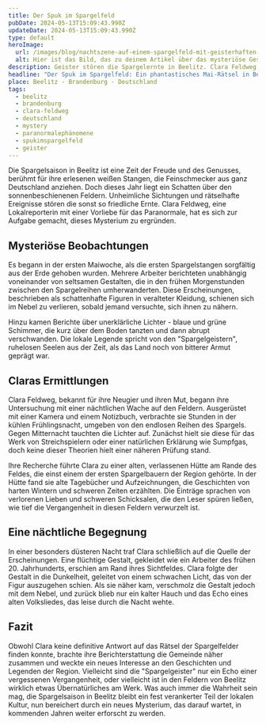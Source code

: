 ```yaml
---
title: Der Spuk im Spargelfeld
pubDate: 2024-05-13T15:09:43.990Z
updateDate: 2024-05-13T15:09:43.990Z
type: default
heroImage:
  url: /images/blog/nachtszene-auf-einem-spargelfeld-mit-geisterhaften-erscheinungen-und-unerklaerlichen-lichtern.webp
  alt: Hier ist das Bild, das zu deinem Artikel über das mysteriöse Geschehen in den Spargelfeldern von Beelitz passt. Es zeigt die nächtliche Szene mit den geisterhaften Erscheinungen und den unerklärlichen Lichtern, genau wie beschrieben.
description: Geister stören die Spargelernte in Beelitz. Clara Feldweg vor Ort. Kann sie das Rätsel der Spargelfelder lösen, bevor die Geister wieder verschwinden?
headline: "Der Spuk im Spargelfeld: Ein phantastisches Mai-Rätsel in Beelitz"
place: Beelitz - Brandenburg - Deutschland
tags:
  - beelitz
  - brandenburg
  - clara-feldweg
  - deutschland
  - mystery
  - paranormalephänomene
  - spukimspargelfeld
  - geister
---
```


Die Spargelsaison in Beelitz ist eine Zeit der Freude und des Genusses, berühmt für ihre erlesenen weißen Stangen, die Feinschmecker aus ganz Deutschland anziehen. Doch dieses Jahr liegt ein Schatten über den sonnenbeschienenen Feldern. Unheimliche Sichtungen und rätselhafte Ereignisse stören die sonst so friedliche Ernte. Clara Feldweg, eine Lokalreporterin mit einer Vorliebe für das Paranormale, hat es sich zur Aufgabe gemacht, dieses Mysterium zu ergründen.

## Mysteriöse Beobachtungen

Es begann in der ersten Maiwoche, als die ersten Spargelstangen sorgfältig aus der Erde gehoben wurden. Mehrere Arbeiter berichteten unabhängig voneinander von seltsamen Gestalten, die in den frühen Morgenstunden zwischen den Spargelreihen umherwanderten. Diese Erscheinungen, beschrieben als schattenhafte Figuren in veralteter Kleidung, schienen sich im Nebel zu verlieren, sobald jemand versuchte, sich ihnen zu nähern.

Hinzu kamen Berichte über unerklärliche Lichter - blaue und grüne Schimmer, die kurz über dem Boden tanzten und dann abrupt verschwanden. Die lokale Legende spricht von den "Spargelgeistern", ruhelosen Seelen aus der Zeit, als das Land noch von bitterer Armut geprägt war.

## Claras Ermittlungen

Clara Feldweg, bekannt für ihre Neugier und ihren Mut, begann ihre Untersuchung mit einer nächtlichen Wache auf den Feldern. Ausgerüstet mit einer Kamera und einem Notizbuch, verbrachte sie Stunden in der kühlen Frühlingsnacht, umgeben von den endlosen Reihen des Spargels. Gegen Mitternacht tauchten die Lichter auf. Zunächst hielt sie diese für das Werk von Streichspielern oder einer natürlichen Erklärung wie Sumpfgas, doch keine dieser Theorien hielt einer näheren Prüfung stand.

Ihre Recherche führte Clara zu einer alten, verlassenen Hütte am Rande des Feldes, die einst einem der ersten Spargelbauern der Region gehörte. In der Hütte fand sie alte Tagebücher und Aufzeichnungen, die Geschichten von harten Wintern und schweren Zeiten erzählten. Die Einträge sprachen von verlorenen Lieben und schweren Schicksalen, die den Leser spüren ließen, wie tief die Vergangenheit in diesen Feldern verwurzelt ist.

## Eine nächtliche Begegnung

In einer besonders düsteren Nacht traf Clara schließlich auf die Quelle der Erscheinungen. Eine flüchtige Gestalt, gekleidet wie ein Arbeiter des frühen 20. Jahrhunderts, erschien am Rand ihres Sichtfeldes. Clara folgte der Gestalt in die Dunkelheit, geleitet von einem schwachen Licht, das von der Figur auszugehen schien. Als sie näher kam, verschmolz die Gestalt jedoch mit dem Nebel, und zurück blieb nur ein kalter Hauch und das Echo eines alten Volksliedes, das leise durch die Nacht wehte.

## Fazit

Obwohl Clara keine definitive Antwort auf das Rätsel der Spargelfelder finden konnte, brachte ihre Berichterstattung die Gemeinde näher zusammen und weckte ein neues Interesse an den Geschichten und Legenden der Region. Vielleicht sind die "Spargelgeister" nur ein Echo einer vergessenen Vergangenheit, oder vielleicht ist in den Feldern von Beelitz wirklich etwas Übernatürliches am Werk. Was auch immer die Wahrheit sein mag, die Spargelsaison in Beelitz bleibt ein fest verankerter Teil der lokalen Kultur, nun bereichert durch ein neues Mysterium, das darauf wartet, in kommenden Jahren weiter erforscht zu werden.
